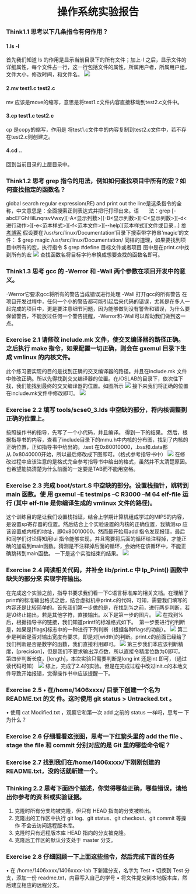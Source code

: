 #  <center>     操作系统实验报告<br>
### Think1.1 思考以下几条指令有何作用？
####  1.ls -l
首先我们知道 ls 的作用是显示当前目录下的所有文件；加上-l 之后，显示文件的详细属性，每个文件占一行，这一行包括文件的属性，所属用户者，所属用户组，文件大小，修改时间，和文件名。
![](https://github.com/Minwellcym/BUAA_MIPS_OS_DOC/blob/master/QQ%E6%88%AA%E5%9B%BE20160323204329.jpg)
####  2.mv test1.c test2.c
mv 应该是move的缩写，意思是将test1.c文件内容直接移动到test2.c文件中。
####  3.cp test1.c test2.c
cp 是copy的缩写，作用是 将test1.c文件中的内容复制到test2.c文件中，若不存在test2.c则创建之。
####  4.cd ..
回到当前目录的上层目录中。
### Think1.2 思考 grep 指令的用法，例如如何查找项目中所有的宏？如何查找指定的函数名？ 
global search regular expression(RE) and print out the line是这条指令的全称，中文意思是：全面搜索正则表达式并把行打印出来。语　　法：grep [-abcEFGhHilLnqrsvVwxy][-A<显示列数>][-B<显示列数>][-C<显示列数>][-d<进行动作>][-e<范本样式>][-f<范本文件>][--help][范本样式][文件或目录...]
[参考博客](http://blog.csdn.net/dysh1985/article/details/7571273)
假设要在‘/usr/src/linux/Documentation’目录下搜索带字符串‘magic’的文件：
 $ grep magic /usr/src/linux/Documentation/
 同样的道理，如果要找到项目中所有的宏，执行指令
$  grep #define 目标文件或者项目 
图中是在print.c中找到所有的宏
![](https://github.com/Minwellcym/BUAA_MIPS_OS_DOC/blob/master/QQ%E6%88%AA%E5%9B%BE20160323212322.jpg)
查找函数名将目标字符串换成想要查找的函数名即可。
### Think1.3 思考 gcc 的 -Werror 和 -Wall 两个参数在项目开发中的意义。
-Werror它要求gcc将所有的警告当成错误进行处理
-Wall         打开gcc的所有警告
在项目开发过程中，任何一个小的警告都可能引起后来代码的错误，尤其是在多人一起完成的项目中，更是要注意细节问题，因为能够做到没有警告和错误，为什么要保留警告，不能放过任何一个警告提醒，-Werror和-Wall可以帮助我们做到这一点。
### Exercise 2.1 请修改 include.mk 文件，使交叉编译器的路径正确。之后执行 make 指令，如果配置一切正确，则会在 gxemul 目录下生成 vmlinux 的内核文件。
此个练习要实现的目的是找到正确的交叉编译器的路径。并且在include.mk 文件中修改正确。所以先得找到交叉编译器的位置。在/OSLAB的目录下，依次往下找，我们能找到最终的交叉编译器的位置。如图所示
![](https://github.com/Minwellcym/BUAA_MIPS_OS_DOC/blob/master/QQ%E6%88%AA%E5%9B%BE20160323214206.jpg)
接下来我们将正确的位置在include.mk文件中修改即可。
![](https://github.com/Minwellcym/BUAA_MIPS_OS_DOC/blob/master/QQ%E6%88%AA%E5%9B%BE20160323214417.jpg)
### Exercise 2.2 填写 tools/scse0_3.lds 中空缺的部分，将内核调整到正确的位置上。
按照操作书的指导，先写了一个小代码，并且编译。
得到一下的结果。
然后，根据指导书的内容，查看了include目录下的mmu.h中内核的分布图，找到了内核的正确位置，正如指导书中给出的。.text 在0x80010000，.bss和.data都从.0x8040000开始，所以最后修改成下图即可。（格式参考指导书中）
![](https://github.com/Minwellcym/BUAA_MIPS_OS_DOC/blob/master/QQ%E6%88%AA%E5%9B%BE20160323221059.jpg)
在修改过程中应该注意的是格式完全参考指导书中给出的格式，虽然并不太清楚原因。也希望能搞清楚为什么前面的一定要是TAB而不能用空格。
### Exercise 2.3 完成 boot/start.S 中空缺的部分。设置栈指针，跳转到 main 函数。使 用 gxemul –E testmips –C R3000 –M 64 elf-ﬁle 运行 (其中 elf-ﬁle 是你编译生成的 vmlinux 文件的路径)。 
这个训练目的是让我们设置栈指证，结合上学期计算机组成学过的MIPS的内容，是设置sp寄存器的位置。然后结合上个实验设置的内核的正确位置，我猜测sp 应该设置成内核的地址，即0x80010000。然而最开始用add 指令发现报错，最后和同学们讨论得知用lui 指令能够实现，并且需要将后面的循环给注释掉，才能正确的加载到main函数。猜测是不注释掉后面的循环，会始终在该循环中，不能正确跳转到main函数。
一下是这个实验结束的结果。
![](https://github.com/Minwellcym/BUAA_MIPS_OS_DOC/blob/master/QQ%E6%88%AA%E5%9B%BE20160323222549.jpg)
### Exercise 2.4 阅读相关代码，并补全 lib/print.c 中 lp_Print() 函数中缺失的部分来 实现字符输出。 
在完成这个实验之前，指导书要求我们看一下C语言标准库的相关文档。在理解了printf的标准输出格式之后，结合虚拟机中print.c的代码，可知，需要我们填写的内容还是比较简单的。首先我们第一步做的是，在找到%之前，进行两步判断，若是\0终止输出，若是其他字符，直接输出。以下是第一步的图片。
![](https://github.com/Minwellcym/BUAA_MIPS_OS_DOC/blob/master/QQ%E6%88%AA%E5%9B%BE20160327225944.jpg)
在找到%后，根据指导书的链接，我们知道printf的标准格式如下。
![]()
第一步要进行的判断是，如果是[flags]标志中的一种进行下列判断（根据各种flags的功能）。
![](https://github.com/Minwellcym/BUAA_MIPS_OS_DOC/blob/master/QQ%E6%88%AA%E5%9B%BE20160327225959.jpg)
第二步是判断是否对输出宽度有要求，即是对[width]的判断。print.c的前面已经给了我们判断是否是数字的函数，我们直接利用即可。
![](https://github.com/Minwellcym/BUAA_MIPS_OS_DOC/blob/master/QQ%E6%88%AA%E5%9B%BE20160327230010.jpg)
第三步我们本应该判断精度，[precision]，但是我们不要求输出浮点数，所以直接令精度位数为0即可。
![]()
第四步判断长度，[length]，本次实验只需要判断是long int 还是int 即可，（通过读代码可知）
![](https://github.com/Minwellcym/BUAA_MIPS_OS_DOC/blob/master/QQ%E6%88%AA%E5%9B%BE20160327230017.jpg)
综上，完成了2.4的实验。但是在完成过程中改过init.c的本地文件导致开始报错，觉得操作书中应该提醒一下。
### Exercise 2.5 • 在/home/1406xxxx/ 目录下创建一个名为 README.txt 的文 件。这时使用 git status > Untracked.txt 。
• 使用 cat Modiﬁed.txt ，观察它和第一次 add 之前的 status 一样吗，思考一 下为什么？

### Exercise 2.6 仔细看看这张图，思考一下红箭头里的 add the ﬁle 、stage the ﬁle 和 commit 分别对应的是 Git 里的哪些命令呢？
### Exercise 2.7 找到我们在/home/1406xxxx/下刚刚创建的 README.txt，没的话就新建一个。
### Thinking 2.2 思考下面四个描述，你觉得哪些正确，哪些错误，请给出你参考的资 料或实验证据。
1. 克隆时所有分支均被克隆，但只有 HEAD 指向的分支被检出。
2. 克隆出的工作区中执行 git log、git status、git checkout、git commit 等操作 不会去访问远程版本库。
3. 克隆时只有远程版本库 HEAD 指向的分支被克隆。
4. 克隆后工作区的默认分支处于 master 分支。
### Exercise 2.8 仔细回顾一下上面这些指令，然后完成下面的任务
• 在 /home/1406xxxx/1406xxxx-lab 下新建分支，名字为 Test
• 切换到 Test 分支，添加一份 readme.txt，内容写入自己的学号
• 将文件提交到本地版本库，然后建立相应的远程分支。

